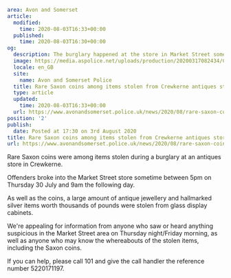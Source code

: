 ```yaml
area: Avon and Somerset
article:
  modified:
    time: 2020-08-03T16:33+00:00
  published:
    time: 2020-08-03T16:30+00:00
og:
  description: The burglary happened at the store in Market Street sometime between the evening of Thursday 30 July and 9am the following day.
  image: https://media.aspolice.net/uploads/production/20200317082434/Can-You-Help_Car-1.jpg
  locale: en_GB
  site:
    name: Avon and Somerset Police
  title: Rare Saxon coins among items stolen from Crewkerne antiques store | Avon and Somerset Police
  type: article
  updated:
    time: 2020-08-03T16:33+00:00
  url: https://www.avonandsomerset.police.uk/news/2020/08/rare-saxon-coins-among-items-stolen-from-crewkerne-antiques-store/
position: '2'
publish:
  date: Posted at 17:30 on 3rd August 2020
title: Rare Saxon coins among items stolen from Crewkerne antiques store | Avon and Somerset Police
url: https://www.avonandsomerset.police.uk/news/2020/08/rare-saxon-coins-among-items-stolen-from-crewkerne-antiques-store/
```

Rare Saxon coins were among items stolen during a burglary at an antiques store in Crewkerne.

Offenders broke into the Market Street store sometime between 5pm on Thursday 30 July and 9am the following day.

As well as the coins, a large amount of antique jewellery and hallmarked silver items worth thousands of pounds were stolen from glass display cabinets.

We're appealing for information from anyone who saw or heard anything suspicious in the Market Street area on Thursday night/Friday morning, as well as anyone who may know the whereabouts of the stolen items, including the Saxon coins.

If you can help, please call 101 and give the call handler the reference number 5220171197.
